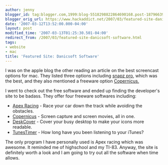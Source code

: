 ```yaml
---
author: jenny
blogger_id: tag:blogger.com,1999:blog-5518298822864690168.post-1879663967553559637
blogger_orig_url: https://www.hackaddict.net/2007/03/featured-site-danicsoft-software.html
date: '2007-03-12T13:52:00.000-04:00'
layout: post
modified_time: '2007-03-13T01:25:30.501-04:00'
redirect_from: /2007/03/featured-site-danicsoft-software.html
tags:
- website
- mac
title: 'Featured Site: Danicsoft Software'
---
```


 I was on the apple blog the other reading an article on the best screencast options for mac.  They listed three options including <a href="http://www.ambrosiasw.com/utilities/snapzprox/">snapz pro</a>, which was the best, and they also mentioned a freeware option <a href="http://danicsoft.com/projects/copernicus/">Copernicus.</a>



I went to check out the free software and ended up finding the developer's site to be badass.  They offer four freeware softwares including:

  

<ul> 
<li> <a href="http://danicsoft.com/projects/apexracing/">Apex Racing</a>   - Race your car down the track while avoiding the obstacles.  </li>
 
<li> <a href="http://danicsoft.com/projects/copernicus/">Copernicus</a>   - Screen capture and screen movies, all in one.  </li>
 
<li> <a href="http://danicsoft.com/projects/deskcover/">DeskCover</a>   - Cover your busy desktop to make your icons more readable.  </li>
 
<li> <a href="http://danicsoft.com/projects/tunestimer/">TunesTimer</a>   - How long have you been listening to your iTunes?  </li>
</ul>  The only program I have personally used is Apex racing which was awesome.  It reminded me of highschool and my TI-83.  Anyway, the site is definitely worth a look and I am going to try out all the software when time allows. 
